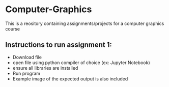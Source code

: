 # Computer-Graphics

This is a reository containing assignments/projects for a computer graphics course

## Instructions to run assignment 1:
- Download file
- open file using python compiler of choice (ex: Jupyter Notebook)
- ensure all libraries are installed
- Run program
- Example image of the expected output is also included

